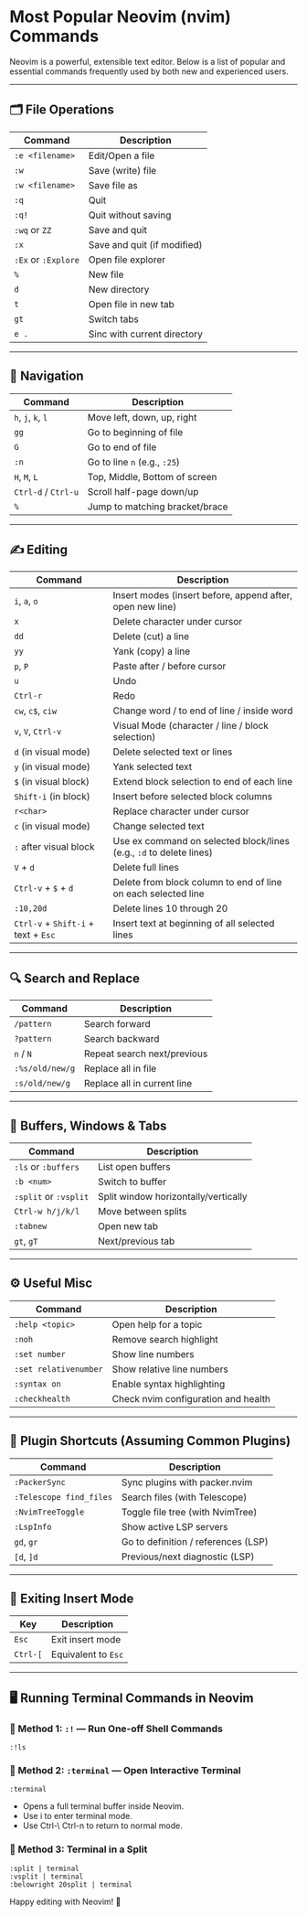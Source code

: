 # Most Popular Neovim (nvim) Commands

Neovim is a powerful, extensible text editor. Below is a list of popular and essential commands frequently used by both
new and experienced users.

---

## 🗂 File Operations

| Command             | Description                 |
|---------------------|-----------------------------|
| `:e <filename>`     | Edit/Open a file            |
| `:w`                | Save (write) file           |
| `:w <filename>`     | Save file as                |
| `:q`                | Quit                        |
| `:q!`               | Quit without saving         |
| `:wq` or `ZZ`       | Save and quit               |
| `:x`                | Save and quit (if modified) |
| `:Ex` or `:Explore` | Open file explorer          |   
| `%`                 | New file                    |  
| `d`                 | New directory               | 
| `t`                 | Open file in new tab        | 
| `gt`                | Switch tabs                 | 
| `e .`               | Sinc with current directory | 

---

## 🧭 Navigation

| Command             | Description                    |
|---------------------|--------------------------------|
| `h`, `j`, `k`, `l`  | Move left, down, up, right     |
| `gg`                | Go to beginning of file        |
| `G`                 | Go to end of file              |
| `:n`                | Go to line `n` (e.g., `:25`)   |
| `H`, `M`, `L`       | Top, Middle, Bottom of screen  |
| `Ctrl-d` / `Ctrl-u` | Scroll half-page down/up       |
| `%`                 | Jump to matching bracket/brace |

---

## ✍️ Editing

| Command                             | Description                                                         |
|-------------------------------------|---------------------------------------------------------------------|
| `i`, `a`, `o`                       | Insert modes (insert before, append after, open new line)           |
| `x`                                 | Delete character under cursor                                       |
| `dd`                                | Delete (cut) a line                                                 |
| `yy`                                | Yank (copy) a line                                                  |
| `p`, `P`                            | Paste after / before cursor                                         |
| `u`                                 | Undo                                                                |
| `Ctrl-r`                            | Redo                                                                |
| `cw`, `c$`, `ciw`                   | Change word / to end of line / inside word                          |
| `v`, `V`, `Ctrl-v`                  | Visual Mode (character / line / block selection)                    |
| `d` (in visual mode)                | Delete selected text or lines                                       |
| `y` (in visual mode)                | Yank selected text                                                  |
| `$` (in visual block)               | Extend block selection to end of each line                          |
| `Shift-i` (in block)                | Insert before selected block columns                                |
| `r<char>`                           | Replace character under cursor                                      |
| `c` (in visual mode)                | Change selected text                                                |
| `:` after visual block              | Use ex command on selected block/lines (e.g., `:d` to delete lines) |
| `V` + `d`                           | Delete full lines                                                   |
| `Ctrl-v` + `$` + `d`                | Delete from block column to end of line on each selected line       |
| `:10,20d`                           | Delete lines 10 through 20                                          |
| `Ctrl-v` + `Shift-i` + text + `Esc` | Insert text at beginning of all selected lines                      |

---

## 🔍 Search and Replace

| Command         | Description                 |
|-----------------|-----------------------------|
| `/pattern`      | Search forward              |
| `?pattern`      | Search backward             |
| `n` / `N`       | Repeat search next/previous |
| `:%s/old/new/g` | Replace all in file         |
| `:s/old/new/g`  | Replace all in current line |

---

## 🧠 Buffers, Windows & Tabs

| Command               | Description                          |
|-----------------------|--------------------------------------|
| `:ls` or `:buffers`   | List open buffers                    |
| `:b <num>`            | Switch to buffer                     |
| `:split` or `:vsplit` | Split window horizontally/vertically |
| `Ctrl-w h/j/k/l`      | Move between splits                  |
| `:tabnew`             | Open new tab                         |
| `gt`, `gT`            | Next/previous tab                    |

---

## ⚙️ Useful Misc

| Command               | Description                         |
|-----------------------|-------------------------------------|
| `:help <topic>`       | Open help for a topic               |
| `:noh`                | Remove search highlight             |
| `:set number`         | Show line numbers                   |
| `:set relativenumber` | Show relative line numbers          |
| `:syntax on`          | Enable syntax highlighting          |
| `:checkhealth`        | Check nvim configuration and health |

---

## 🧩 Plugin Shortcuts (Assuming Common Plugins)

| Command                 | Description                         |
|-------------------------|-------------------------------------|
| `:PackerSync`           | Sync plugins with packer.nvim       |
| `:Telescope find_files` | Search files (with Telescope)       |
| `:NvimTreeToggle`       | Toggle file tree (with NvimTree)    |
| `:LspInfo`              | Show active LSP servers             |
| `gd`, `gr`              | Go to definition / references (LSP) |
| `[d`, `]d`              | Previous/next diagnostic (LSP)      |

---

## 🏁 Exiting Insert Mode

| Key      | Description         |
|----------|---------------------|
| `Esc`    | Exit insert mode    |
| `Ctrl-[` | Equivalent to `Esc` |

---

## 🖥 Running Terminal Commands in Neovim

### 🔸 Method 1: `:!` — Run One-off Shell Commands

```vim
:!ls
```

### 🔸 Method 2: `:terminal` — Open Interactive Terminal

```vim
:terminal
```

* Opens a full terminal buffer inside Neovim.
* Use i to enter terminal mode.
* Use Ctrl-\ Ctrl-n to return to normal mode.

### 🔸 Method 3: Terminal in a Split

```vim
:split | terminal
:vsplit | terminal
:belowright 20split | terminal
```

Happy editing with Neovim! 🚀
